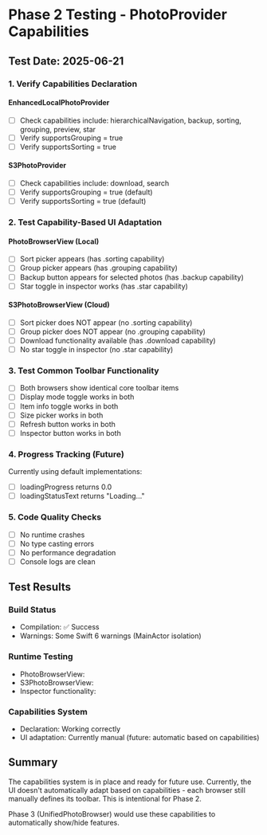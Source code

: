 # Phase 2 Testing - PhotoProvider Capabilities

## Test Date: 2025-06-21

### 1. Verify Capabilities Declaration

#### EnhancedLocalPhotoProvider
- [ ] Check capabilities include: hierarchicalNavigation, backup, sorting, grouping, preview, star
- [ ] Verify supportsGrouping = true
- [ ] Verify supportsSorting = true

#### S3PhotoProvider
- [ ] Check capabilities include: download, search
- [ ] Verify supportsGrouping = true (default)
- [ ] Verify supportsSorting = true (default)

### 2. Test Capability-Based UI Adaptation

#### PhotoBrowserView (Local)
- [ ] Sort picker appears (has .sorting capability)
- [ ] Group picker appears (has .grouping capability)
- [ ] Backup button appears for selected photos (has .backup capability)
- [ ] Star toggle in inspector works (has .star capability)

#### S3PhotoBrowserView (Cloud)
- [ ] Sort picker does NOT appear (no .sorting capability)
- [ ] Group picker does NOT appear (no .grouping capability)
- [ ] Download functionality available (has .download capability)
- [ ] No star toggle in inspector (no .star capability)

### 3. Test Common Toolbar Functionality

- [ ] Both browsers show identical core toolbar items
- [ ] Display mode toggle works in both
- [ ] Item info toggle works in both
- [ ] Size picker works in both
- [ ] Refresh button works in both
- [ ] Inspector button works in both

### 4. Progress Tracking (Future)

Currently using default implementations:
- [ ] loadingProgress returns 0.0
- [ ] loadingStatusText returns "Loading..."

### 5. Code Quality Checks

- [ ] No runtime crashes
- [ ] No type casting errors
- [ ] No performance degradation
- [ ] Console logs are clean

## Test Results

### Build Status
- Compilation: ✅ Success
- Warnings: Some Swift 6 warnings (MainActor isolation)

### Runtime Testing
- PhotoBrowserView: 
- S3PhotoBrowserView: 
- Inspector functionality: 

### Capabilities System
- Declaration: Working correctly
- UI adaptation: Currently manual (future: automatic based on capabilities)

## Summary

The capabilities system is in place and ready for future use. Currently, the UI doesn't automatically adapt based on capabilities - each browser still manually defines its toolbar. This is intentional for Phase 2.

Phase 3 (UnifiedPhotoBrowser) would use these capabilities to automatically show/hide features.